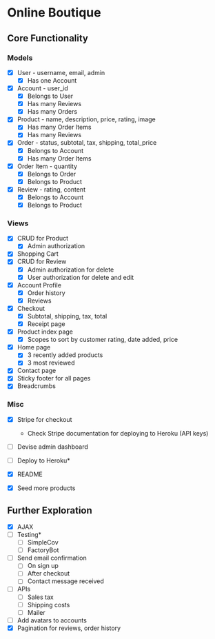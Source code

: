 # Online Boutique

## Core Functionality

### Models
- [x] User - username, email, admin
  - [x] Has one Account
- [x] Account - user_id
  - [x] Belongs to User
  - [x] Has many Reviews
  - [x] Has many Orders
- [x] Product - name, description, price, rating, image
  - [x] Has many Order Items
  - [x] Has many Reviews
- [x] Order - status, subtotal, tax, shipping, total_price
  - [x] Belongs to Account
  - [x] Has many Order Items
- [x] Order Item - quantity
  - [x] Belongs to Order
  - [x] Belongs to Product
- [x] Review - rating, content
  - [x] Belongs to Account
  - [x] Belongs to Product

### Views
- [x] CRUD for Product
  - [x] Admin authorization
- [x] Shopping Cart
- [x] CRUD for Review
  - [x] Admin authorization for delete
  - [x] User authorization for delete and edit
- [x] Account Profile
  - [x] Order history
  - [x] Reviews
- [x] Checkout
  - [x] Subtotal, shipping, tax, total
  - [x] Receipt page
- [x] Product index page
  - [x] Scopes to sort by customer rating, date added, price
- [x] Home page
  - [x] 3 recently added products
  - [x] 3 most reviewed
- [x] Contact page
- [x] Sticky footer for all pages
- [x] Breadcrumbs

### Misc
- [x] Stripe for checkout
  * Check Stripe documentation for deploying to Heroku (API keys)
- [ ] Devise admin dashboard
- [ ] Deploy to Heroku*
- [x] README
- [x] Seed more products


## Further Exploration
- [x] AJAX
- [ ] Testing*
  - [ ] SimpleCov
  - [ ] FactoryBot
- [ ] Send email confirmation
  - [ ] On sign up
  - [ ] After checkout
  - [ ] Contact message received
- [ ] APIs
  - [ ] Sales tax
  - [ ] Shipping costs
  - [ ] Mailer
- [ ] Add avatars to accounts
- [x] Pagination for reviews, order history
